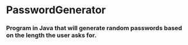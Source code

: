 # PasswordGenerator

### Program in Java that will generate random passwords based on the length the user asks for.
